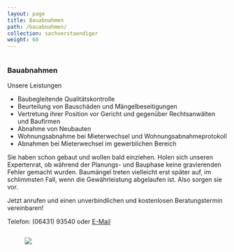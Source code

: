 ```yaml
---
layout: page
title: Bauabnahmen
path: /bauabnahmen/
collection: sachverstaendiger
weight: 60
---
```


<div class="content_box">
  <div class="column">
    <h3>Bauabnahmen</h3>
    <p>
      <span class="subtitle">Unsere Leistungen</span>
    </p>
    <ul>
      <li>Baubegleitende Qualitätskontrolle</li>
      <li>Beurteilung von Bauschäden und Mängelbeseitigungen</li>
      <li>Vertretung ihrer Position vor Gericht und gegenüber Rechtsanwälten und Baufirmen</li>
      <li>Abnahme von Neubauten</li>
      <li>Wohnungsabnahme bei Mieterwechsel und Wohnungsabnahmeprotokoll</li>
      <li>Abnahmen bei Mieterwechsel im gewerblichen Bereich </li>
    </ul>
    <p>Sie haben schon gebaut und wollen bald einziehen. Holen sich unseren Expertenrat, ob während der Planungs- und Bauphase keine gravierenden Fehler gemacht wurden. Baumängel treten vielleicht erst später auf, im schlimmsten Fall, wenn die Gewährleistung abgelaufen ist. Also sorgen sie vor.
    </p>
    <p>Jetzt anrufen und einen unverbindlichen und kostenlosen Beratungstermin vereinbaren!</p>
    <p>Telefon: (06431) 93540 oder <a href="mailto:loew@architekt-loew.de" title="e-mail senden" class="mail">E-Mail</a></p>
  </div>
  <figure class="column2">
    <img src="uploads/tx_templavoila/iStock_handshakel_01.jpg">
  </figure>
  <br class="clear">
</div>